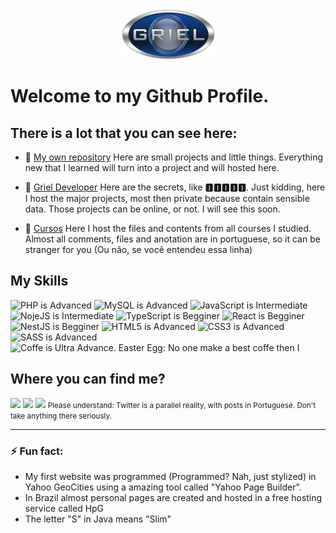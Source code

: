 
<div  align="center"><img loading="lazy" src="logo.png"  alt="Roberto Griel Filho"  /></div>


# Welcome to my Github Profile. 

## There is a lot that you can see here:
- 🧔 [My own repository](https://github.com/robertogriel?tab=repositories) 
Here are small projects and little things. Everything new that I learned will turn into a project and will hosted here.

- 💼 [Griel Developer](https://github.com/griel-dev)
Here are the secrets, like 🅸🅸🅸🅸🅸. Just kidding, here I host the major projects, most then private because contain sensible data. Those projects can be online, or not. I will see this soon.

- 📘 [Cursos](https://github.com/griel-cursos)
Here I host the files and contents from all courses I studied. Almost all comments, files and anotation are in portuguese, so it can be stranger for you (Ou não, se você entendeu essa linha)


## My Skills
<img alt="PHP is Advanced" loading="lazy" src="https://img.shields.io/badge/PHP-Advanced-brightgreen"> <img alt="MySQL is Advanced" loading="lazy" src="https://img.shields.io/badge/MySQL-Advanced-brightgreen"> 
<img alt="JavaScript is Intermediate" loading="lazy" src="https://img.shields.io/badge/JavaScript-Intermediate-green"> <img alt="NojeJS is Intermediate" loading="lazy" src="https://img.shields.io/badge/NodeJS-Intermediate-green"> 
<img alt="TypeScript is Begginer" loading="lazy" src="https://img.shields.io/badge/TypeScript-Begginer-yellowgreen"> <img alt="React is Begginer" loading="lazy" src="https://img.shields.io/badge/React-Begginer-yellowgreen"> <img alt="NestJS is Begginer" loading="lazy" src="https://img.shields.io/badge/NestJS-Begginer-yellowgreen">
<img alt="HTML5 is Advanced" loading="lazy" src="https://img.shields.io/badge/HTML5-Advanced-brightgreen"> <img alt="CSS3 is Advanced" loading="lazy" src="https://img.shields.io/badge/CSS3-Advanced-brightgreen"> <img alt="SASS is Advanced" loading="lazy" src="https://img.shields.io/badge/SASS-Advanced-brightgreen"> 
<img alt="Coffe is Ultra Advance. Easter Egg: No one make a best coffe then I" loading="lazy" src="https://img.shields.io/badge/☕ Coffe-Ultra Advanced-blue"> 


## Where you can find me?
<a href="https://www.linkedin.com/in/roberto-griel-filho/"><img src="https://img.shields.io/badge/LinkedIn-0077B5?style=for-the-badge&logo=linkedin&logoColor=white"></a> <a href="https://www.facebook.com/robertogrielfilho"><img src="https://img.shields.io/badge/Facebook-1877F2?style=for-the-badge&logo=facebook&logoColor=white"></a> <a href="https://twitter.com/robertogriel"><img src="https://img.shields.io/badge/Twitter-1DA1F2?style=for-the-badge&logo=twitter&logoColor=white"></a>
<small>Please understand: Twitter is a parallel reality, with posts in Portuguese. Don't take anything there seriously.</small>

<hr>

### ⚡ Fun fact:
- My first website was programmed (Programmed? Nah, just stylized) in Yahoo GeoCities using a amazing tool called "Yahoo Page Builder". 
- In Brazil almost personal pages are created and hosted in a free hosting service called HpG
- The letter "S" in Java means "Slim"

<!--

Soon:

- 🔭 I’m currently working on ...
- 🌱 I’m currently learning ...
- 👯 I’m looking to collaborate on ...
- 🤔 I’m looking for help with ...
- 💬 Ask me about ...
- 📫 How to reach me: ...
- 😄 Pronouns: ...
- ⚡ Fun fact: ...
-->
